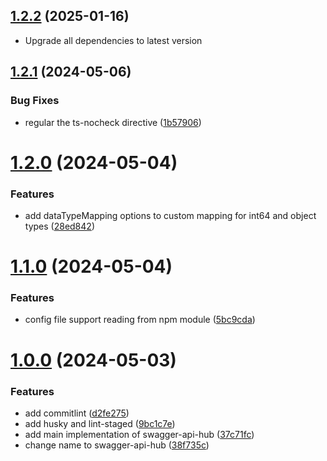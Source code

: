 ## [1.2.2](https://github.com/shijistar/swagger-api-hub/compare/1.2.1...1.2.2) (2025-01-16)

- Upgrade all dependencies to latest version

## [1.2.1](https://github.com/shijistar/swagger-api-hub/compare/v1.2.0...v1.2.1) (2024-05-06)

### Bug Fixes

- regular the ts-nocheck directive ([1b57906](https://github.com/shijistar/swagger-api-hub/commit/1b579068d6fb3ff5285e2f4cfec80705ef581f55))

# [1.2.0](https://github.com/shijistar/swagger-api-hub/compare/v1.1.0...v1.2.0) (2024-05-04)

### Features

- add dataTypeMapping options to custom mapping for int64 and object types ([28ed842](https://github.com/shijistar/swagger-api-hub/commit/28ed842fd8f8a7a444abcbf37acaa6999a8a3dc1))

# [1.1.0](https://github.com/shijistar/swagger-api-hub/compare/v1.0.0...v1.1.0) (2024-05-04)

### Features

- config file support reading from npm module ([5bc9cda](https://github.com/shijistar/swagger-api-hub/commit/5bc9cdae5985099fbda60255e36b0ae202575579))

# [1.0.0](https://github.com/shijistar/swagger-api-hub/compare/37c71fc1a934ad901c6de7da68bc145e2d12817d...v1.0.0) (2024-05-03)

### Features

- add commitlint ([d2fe275](https://github.com/shijistar/swagger-api-hub/commit/d2fe275d8296913a395eefdd53974722aa74af90))
- add husky and lint-staged ([9bc1c7e](https://github.com/shijistar/swagger-api-hub/commit/9bc1c7ef913ee079a7acff05ef6e50abc9b9016c))
- add main implementation of swagger-api-hub ([37c71fc](https://github.com/shijistar/swagger-api-hub/commit/37c71fc1a934ad901c6de7da68bc145e2d12817d))
- change name to swagger-api-hub ([38f735c](https://github.com/shijistar/swagger-api-hub/commit/38f735cf19f903ddb47d331a1d11df2e9fc4e8b2))
